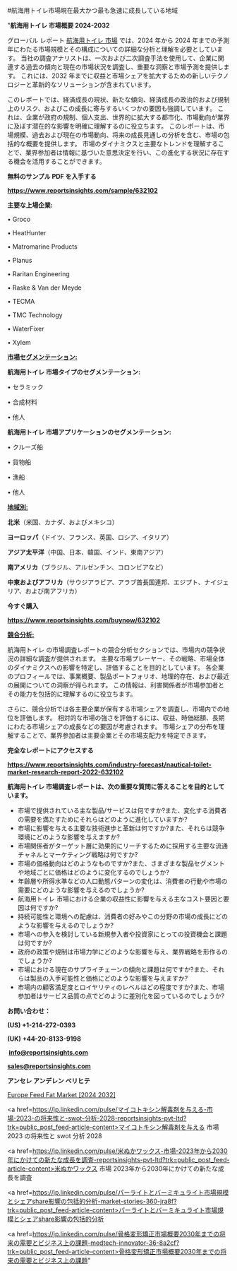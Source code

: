 #航海用トイレ市場現在最大かつ最も急速に成長している地域

"<strong>航海用トイレ 市場概要 2024-2032</strong>

グローバル レポート <a href=https://www.reportsinsights.com/sample/632102>航海用トイレ 市場</a> では、2024 年から 2024 年までの予測年にわたる市場規模とその構成についての詳細な分析と理解を必要としています。 当社の調査アナリストは、一次および二次調査手法を使用して、企業に関連する過去の傾向と現在の市場状況を調査し、重要な洞察と市場予測を提供します。 これには、2032 年までに収益と市場シェアを拡大​​するための新しいテクノロジーと革新的なソリューションが含まれています。

このレポートでは、経済成長の現状、新たな傾向、経済成長の政治的および規制上のリスク、およびこの成長に寄与するいくつかの要因も強調しています。 これは、企業が政府の規制、個人支出、世界的に拡大する都市化、市場動向が業界に及ぼす潜在的な影響を明確に理解するのに役立ちます。 このレポートは、市場規模、過去および現在の市場動向、将来の成長見通しの分析を含む、市場の包括的な概要を提供します。 市場のダイナミクスと主要なトレンドを理解することで、業界参加者は情報に基づいた意思決定を行い、この進化する状況に存在する機会を活用することができます。

<strong><b>無料のサンプル PDF を入手する</b></strong>

<a href=https://www.reportsinsights.com/sample/632102><strong><u>https://www.reportsinsights.com/sample/632102</u></strong></a>

<strong>主要な上場企業:</strong>

• Groco

• HeatHunter

• Matromarine Products

• Planus

• Raritan Engineering

• Raske & Van der Meyde

• TECMA

• TMC Technology

• WaterFixer

• Xylem

<strong><u>市場セグメンテーション</u></strong><strong><u>:</u></strong>

<strong>航海用トイレ 市場タイプのセグメンテーション:</strong>

• セラミック

• 合成材料

• 他人

<strong>航海用トイレ 市場アプリケーションのセグメンテーション:</strong>

• クルーズ船

• 貨物船

• 漁船

• 他人

<strong><u>地域別</u></strong><strong><u>:</u></strong>

<strong>北米</strong>（米国、カナダ、およびメキシコ）

<strong>ヨーロッパ</strong>（ドイツ、フランス、英国、ロシア、イタリア）

<strong>アジア太平洋</strong>（中国、日本、韓国、インド、東南アジア）

<strong>南アメリカ</strong>（ブラジル、アルゼンチン、コロンビアなど）

<strong>中東およびアフリカ</strong>（サウジアラビア、アラブ首長国連邦、エジプト、ナイジェリア、および南アフリカ）

<strong>今すぐ購入</strong>

<a href=https://www.reportsinsights.com/buynow/632102><strong><u>https://www.reportsinsights.com/buynow/632102</u></strong></a>

<strong><u>競合分析:</u></strong>

航海用トイレ の市場調査レポートの競合分析セクションでは、市場内の競争状況の詳細な調査が提供されます。 主要な市場プレーヤー、その戦略、市場全体のダイナミクスへの影響を特定し、評価することを目的としています。 各企業のプロフィールでは、事業概要、製品ポートフォリオ、地理的存在、および最近の展開についての洞察が得られます。 この情報は、利害関係者が市場参加者とその能力を包括的に理解するのに役立ちます。

さらに、競合分析では各主要企業が保有する市場シェアを調査し、市場内での地位を評価します。 相対的な市場の強さを評価するには、収益、時価総額、長期にわたる市場シェアの成長などの要因が考慮されます。 市場シェアの分布を理解することで、業界参加者は主要企業とその市場支配力を特定できます。

<strong>完全なレポートにアクセスする</strong>

<a href=https://www.reportsinsights.com/industry-forecast/nautical-toilet-market-research-report-2022-632102><strong><u><b>https://www.reportsinsights.com/industry-forecast/nautical-toilet-market-research-report-2022-632102</b></u></strong></a>

<strong><b>航海用トイレ 市場調査レポートは、次の重要な質問に答えることを目的としています。</b></strong>
<ul>
  <li>市場で提供されている主な製品/サービスは何ですか?また、変化する消費者の需要を満たすためにそれらはどのように進化していますか?</li>
  <li>市場に影響を与える主要な技術進歩と革新は何ですか?また、それらは競争環境にどのような影響を与えますか?</li>
  <li>市場関係者がターゲット層に効果的にリーチするために採用する主要な流通チャネルとマーケティング戦略は何ですか?</li>
  <li>市場の価格動向はどのようなものですか?また、さまざまな製品セグメントや地域ごとに価格はどのように変化するのでしょうか?</li>
  <li>年齢層や所得水準などの人口動態パターンの変化は、消費者の行動や市場の需要にどのような影響を与えるのでしょうか?</li>
  <li>航海用トイレ 市場における企業の収益性に影響を与える主なコスト要因と要因は何ですか?</li>
  <li>持続可能性と環境への配慮は、消費者の好みやこの分野の市場の成長にどのような影響を与えるのでしょうか?</li>
  <li>市場への参入を検討している新規参入者や投資家にとっての投資機会と課題は何ですか?</li>
  <li>政府の政策や規制は市場力学にどのような影響を与え、業界戦略を形作るのでしょうか?</li>
  <li>市場における現在のサプライチェーンの傾向と課題は何ですか?また、それらは製品の入手可能性と価格にどのような影響を与えますか?</li>
  <li>市場内の顧客満足度とロイヤリティのレベルはどの程度ですか?また、市場参加者はサービス品質の点でどのように差別化を図っているのでしょうか?</li>
</ul>
<strong>お問い合わせ：</strong>

<strong>(US) +1-214-272-0393</strong>

<strong>(UK) +44-20-8133-9198</strong>

<strong> </strong><a href=info@reportsinsights.com><strong><u>info@reportsinsights.com</u></strong></a>

<a href=sales@reportsinsights.com><strong><u>sales@reportsinsights.com</u></strong></a>

<strong>アンセレ アンデレン ベリヒテ</strong>

<a href=https://www.linkedin.com/pulse/europe-feed-fat-market-latest-trends-forecasts-uyewf/>Europe Feed Fat Market [2024 2032]</a>

<a href=https://jp.linkedin.com/pulse/マイコトキシン解毒剤を与える-市場-2023-の将来性と-swot-分析-2028-reportsinsights-pvt-ltd?trk=public_post_feed-article-content>マイコトキシン解毒剤を与える 市場 2023 の将来性と swot 分析 2028</a>

<a href=https://jp.linkedin.com/pulse/米ぬかワックス-市場-2023年から2030年にかけての新たな成長を調査-reportsinsights-pvt-ltd?trk=public_post_feed-article-content>米ぬかワックス 市場 2023年から2030年にかけての新たな成長を調査</a>

<a href=https://jp.linkedin.com/pulse/パーライトとバーミキュライト市場規模とシェアshare影響の包括的分析-market-stories-360-jra8f?trk=public_post_feed-article-content>パーライトとバーミキュライト市場規模とシェアshare影響の包括的分析</a>

<a href=https://jp.linkedin.com/pulse/骨格変形矯正市場概要2030年までの将来の需要とビジネス上の課題-medtech-innovator-36-8a2cf?trk=public_post_feed-article-content>骨格変形矯正市場概要2030年までの将来の需要とビジネス上の課題</a>"
